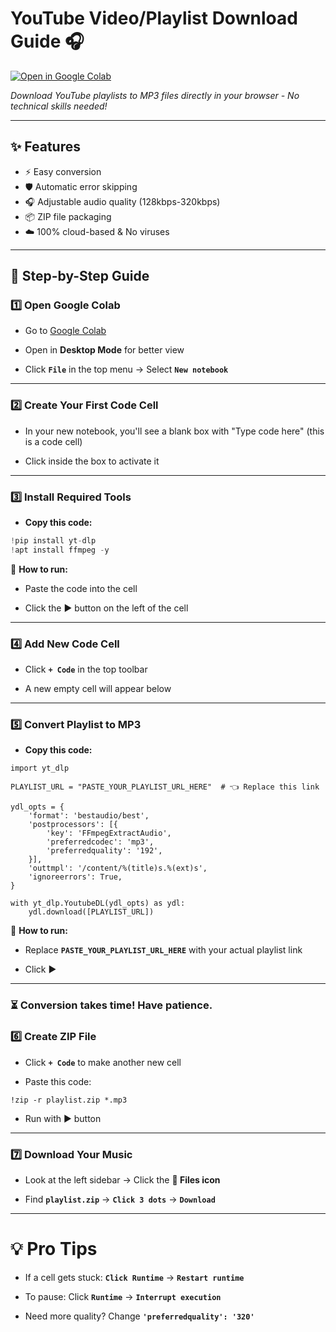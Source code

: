 # YouTube Video/Playlist Download Guide 🎧

[![Open in Google Colab](https://colab.research.google.com/assets/colab-badge.svg)](https://colab.research.google.com)

*Download YouTube playlists to MP3 files directly in your browser - No technical skills needed!*

---

## ✨ Features
- ⚡ Easy conversion
- 🛡️ Automatic error skipping
- 🎧 Adjustable audio quality (128kbps-320kbps)
- 📦 ZIP file packaging
- ☁️ 100% cloud-based & No viruses

---

## 🚀 Step-by-Step Guide

### 1️⃣ **Open Google Colab**
- Go to [Google Colab](https://colab.research.google.com)

- Open in **Desktop Mode** for better view

- Click **`File`** in the top menu → Select **`New notebook`**

---

### 2️⃣ **Create Your First Code Cell**
- In your new notebook, you'll see a blank box with "Type code here" (this is a code cell)

- Click inside the box to activate it

---

### 3️⃣ **Install Required Tools**
- **Copy this code:**
```python
!pip install yt-dlp
!apt install ffmpeg -y
```
🔧 **How to run:**

- Paste the code into the cell

- Click the ▶️ button on the left of the cell

---
### 4️⃣ Add New Code Cell
- Click **`+ Code`** in the top toolbar

- A new empty cell will appear below

---

### 5️⃣ Convert Playlist to MP3
- **Copy this code:**
```
import yt_dlp

PLAYLIST_URL = "PASTE_YOUR_PLAYLIST_URL_HERE"  # 👈 Replace this link

ydl_opts = {
    'format': 'bestaudio/best',
    'postprocessors': [{
        'key': 'FFmpegExtractAudio',
        'preferredcodec': 'mp3',
        'preferredquality': '192',
    }],
    'outtmpl': '/content/%(title)s.%(ext)s',
    'ignoreerrors': True,
}

with yt_dlp.YoutubeDL(ydl_opts) as ydl:
    ydl.download([PLAYLIST_URL])
```
🔧 **How to run:**

- Replace **`PASTE_YOUR_PLAYLIST_URL_HERE`** with your actual playlist link

- Click ▶️

---

### ⏳ Conversion takes time! Have patience.

### 6️⃣ Create ZIP File
- Click **`+ Code`** to make another new cell

- Paste this code:
```
!zip -r playlist.zip *.mp3
```
- Run with ▶️ button

---

### 7️⃣ Download Your Music
- Look at the left sidebar → Click the **📁 Files icon**

- Find **`playlist.zip`** → **`Click 3 dots`** → **`Download`**

---

# 💡 Pro Tips
- If a cell gets stuck: **`Click Runtime`** → **`Restart runtime`**

- To pause: Click **`Runtime`** → **`Interrupt execution`**

- Need more quality? Change **`'preferredquality': '320'`**
